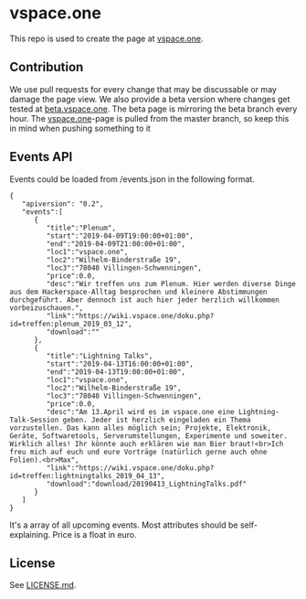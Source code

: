 # vspace.one
This repo is used to create the page at [vspace.one](http://vspace.one).

## Contribution
We use pull requests for every change that may be discussable or may damage the page view. We also provide a beta version where changes get tested at [beta.vspace.one](http://beta.vspace.one). The beta page is mirroring the beta branch every hour. The [vspace.one](http://vspace.one)-page is pulled from the master branch, so keep this in mind when pushing something to it

## Events API
Events could be loaded from /events.json in the following format.
```
{
   "apiversion": "0.2",
   "events":[
      {
         "title":"Plenum",
         "start":"2019-04-09T19:00:00+01:00",
         "end":"2019-04-09T21:00:00+01:00",
         "loc1":"vspace.one",
         "loc2":"Wilhelm-Binderstraße 19",
         "loc3":"78048 Villingen-Schwenningen",
         "price":0.0,
         "desc":"Wir treffen uns zum Plenum. Hier werden diverse Dinge aus dem Hackerspace-Alltag besprochen und kleinere Abstimmungen durchgeführt. Aber dennoch ist auch hier jeder herzlich willkommen vorbeizuschauen.",
         "link":"https://wiki.vspace.one/doku.php?id=treffen:plenum_2019_03_12",
         "download":""
      },
      {
         "title":"Lightning Talks",
         "start":"2019-04-13T16:00:00+01:00",
         "end":"2019-04-13T19:00:00+01:00",
         "loc1":"vspace.one",
         "loc2":"Wilhelm-Binderstraße 19",
         "loc3":"78048 Villingen-Schwenningen",
         "price":0.0,
         "desc":"Am 13.April wird es im vspace.one eine Lightning-Talk-Session geben. Jeder ist herzlich eingeladen ein Thema vorzustellen. Das kann alles möglich sein; Projekte, Elektronik, Geräte, Softwaretools, Serverumstellungen, Experimente und soweiter. Wirklich alles! Ihr könnte auch erklären wie man Bier braut!<br>Ich freu mich auf euch und eure Vorträge (natürlich gerne auch ohne Folien).<br>Max",
         "link":"https://wiki.vspace.one/doku.php?id=treffen:lightningtalks_2019_04_13",
         "download":"download/20190413_LightningTalks.pdf"
      }
   ]
}
```
It's a array of all upcoming events. Most attributes should be self-explaining. Price is a float in euro.

## License
See [LICENSE.md](LICENSE.md).

